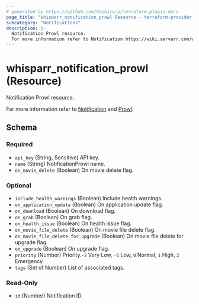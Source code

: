 ```yaml
---
# generated by https://github.com/hashicorp/terraform-plugin-docs
page_title: "whisparr_notification_prowl Resource - terraform-provider-whisparr"
subcategory: "Notifications"
description: |-
  Notification Prowl resource.
  For more information refer to Notification https://wiki.servarr.com/whisparr/settings#connect and Prowl https://wiki.servarr.com/whisparr/supported#prowl.
---
```


# whisparr_notification_prowl (Resource)

<!-- subcategory:Notifications -->Notification Prowl resource.
For more information refer to [Notification](https://wiki.servarr.com/whisparr/settings#connect) and [Prowl](https://wiki.servarr.com/whisparr/supported#prowl).



<!-- schema generated by tfplugindocs -->
## Schema

### Required

- `api_key` (String, Sensitive) API key.
- `name` (String) NotificationProwl name.
- `on_movie_delete` (Boolean) On movie delete flag.

### Optional

- `include_health_warnings` (Boolean) Include health warnings.
- `on_application_update` (Boolean) On application update flag.
- `on_download` (Boolean) On download flag.
- `on_grab` (Boolean) On grab flag.
- `on_health_issue` (Boolean) On health issue flag.
- `on_movie_file_delete` (Boolean) On movie file delete flag.
- `on_movie_file_delete_for_upgrade` (Boolean) On movie file delete for upgrade flag.
- `on_upgrade` (Boolean) On upgrade flag.
- `priority` (Number) Priority.`-2` Very Low, `-1` Low, `0` Normal, `1` High, `2` Emergency.
- `tags` (Set of Number) List of associated tags.

### Read-Only

- `id` (Number) Notification ID.


